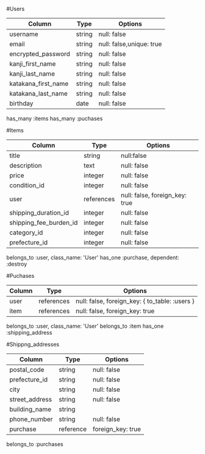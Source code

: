 #Users

|Column|Type|Options|
|------|----|-------|
| username | string | null: false|
| email | string | null: false,unique: true |
| encrypted_password | string | null: false |
| kanji_first_name | string | null: false |
| kanji_last_name | string | null: false |
| katakana_first_name | string |null: false|
| katakana_last_name | string | null: false |
| birthday | date | null: false |

has_many :items
has_many :puchases

#Items

|Column|Type|Options|
|------|----|-------|
| title | string | null:false |
| description | text | null: false |
| price | integer | null: false |
| condition_id | integer | null: false |
| user | references | null: false, foreign_key: true |
| shipping_duration_id | integer | null: false |
| shipping_fee_burden_id | integer | null: false |
| category_id | integer | null: false |
| prefecture_id | integer | null: false |

belongs_to :user, class_name: 'User'
has_one :purchase, dependent: :destroy

#Puchases

|Column|Type|Options|
|------|----|-------|
| user | references | null: false, foreign_key: { to_table: :users } |
| item | references | null: false, foreign_key: true |

 belongs_to :user, class_name: 'User'
 belongs_to :item
 has_one :shipping_address


#Shippng_addresses

|Column|Type|Options|
|------|----|-------|
| postal_code | string | null: false |
| prefecture_id | string | null: false |
| city | string | null: false |
| street_address | string | null: false |
| building_name | string | |
| phone_number | string | null: false |
| purchase | reference | foreign_key: true |

 belongs_to :purchases



